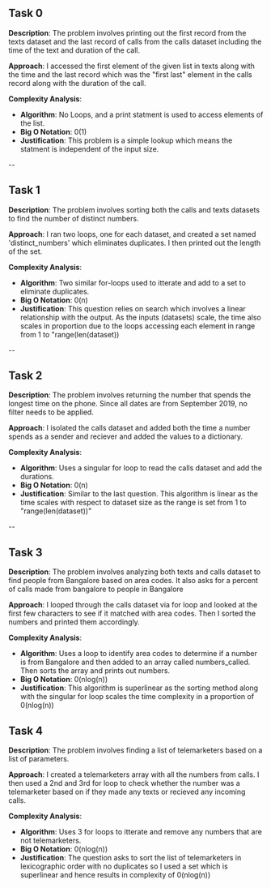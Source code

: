 ## Task 0

**Description**: The problem involves printing out the first record from the texts dataset and the last record of calls from the calls dataset including the time of the text and duration of the call.

**Approach**: I accessed the first element of the given list in texts along with the time and the last record which was the "first last" element in the calls record along with the duration of the call.

**Complexity Analysis**:
- **Algorithm**: No Loops, and a print statment is used to access elements of the list.
- **Big O Notation**: 0(1)
- **Justification**: This problem is a simple lookup which means the statment is independent of the input size. 

--

## Task 1

**Description**: The problem involves sorting both the calls and texts datasets to find the number of distinct numbers.

**Approach**: I ran two loops, one for each dataset, and created a set named 'distinct_numbers' which eliminates duplicates. I then printed out the length of the set.

**Complexity Analysis**:
- **Algorithm**: Two similar for-loops used to itterate and add to a set to eliminate duplicates.
- **Big O Notation**: 0(n)
- **Justification**: This question relies on search which involves a linear relationship with the output. As the inputs (datasets) scale, the time also scales in proportion due to the loops accessing each element in range from 1 to "range(len(dataset))

--

## Task 2

**Description**: The problem involves returning the number that spends the longest time on the phone. Since all dates are from September 2019, no filter needs to be applied.

**Approach**: I isolated the calls dataset and added both the time a number spends as a sender and reciever and added the values to a dictionary.

**Complexity Analysis**:
- **Algorithm**: Uses a singular for loop to read the calls dataset and add the durations.
- **Big O Notation**: 0(n)
- **Justification**: Similar to the last question. This algorithm is linear as the time scales with respect to dataset size as the range is set from 1 to "range(len(dataset))"

--

## Task 3

**Description**: The problem involves analyzing both texts and calls dataset to find people from Bangalore based on area codes. It also asks for a percent of calls made from bangalore to people in Bangalore

**Approach**: I looped through the calls dataset via for loop and looked at the first few characters to see if it matched with area codes. Then I sorted the numbers and printed them accordingly.

**Complexity Analysis**:
- **Algorithm**: Uses a loop to identify area codes to determine if a number is from Bangalore and then added to an array called numbers_called. Then sorts the array and prints out numbers. 
- **Big O Notation**:  0(nlog(n))
- **Justification**: This algorithm is superlinear as the sorting method along with the singular for loop scales the time complexity in a proportion of 0(nlog(n))


## Task 4

**Description**: The problem involves finding a list of telemarketers based on a list of parameters.

**Approach**: I created a telemarketers array with all the numbers from calls. I then used a 2nd and 3rd for loop to check whether the number was a telemarketer based on if they made any texts or recieved any incoming calls.

**Complexity Analysis**:
- **Algorithm**: Uses 3 for loops to itterate and remove any numbers that are not telemarketers.
- **Big O Notation**: 0(nlog(n))
- **Justification**: The question asks to sort the list of telemarketers in lexicographic order with no duplicates so I used a set which is superlinear and hence results in complexity of  0(nlog(n))



